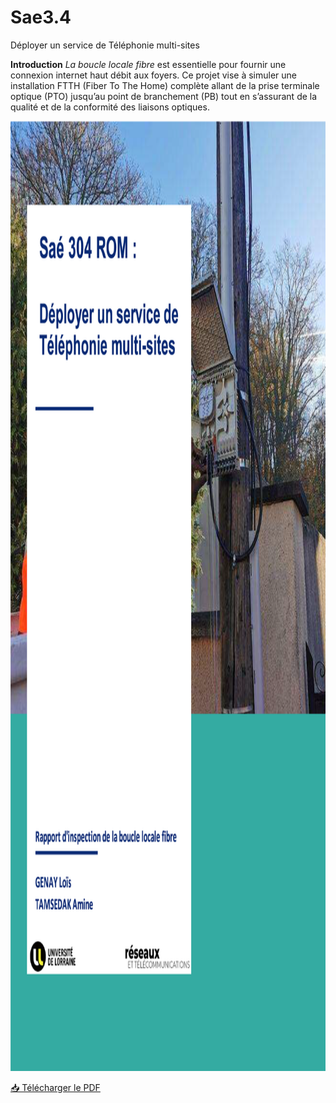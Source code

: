 # Sae3.4
Déployer un service de Téléphonie multi-sites

**Introduction**
*La boucle locale fibre*
est essentielle pour fournir une connexion internet haut débit aux foyers. Ce
projet vise à simuler une installation FTTH (Fiber To The Home) complète allant de la prise terminale
optique (PTO) jusqu’au point de branchement (PB) tout en s’assurant de la qualité et de la conformité
des liaisons optiques.

<img src="./intro.png" alt="Page d'introduction" width="880" height="1520"/>

[📥 Télécharger le PDF](https://github.com/lolosk/Sae3.4/raw/main/Sa%C3%A9304.pdf)

